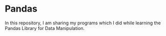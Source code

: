 # Pandas
In this repository, I am sharing my programs which I did while learning the Pandas Library for Data Manipulation.
